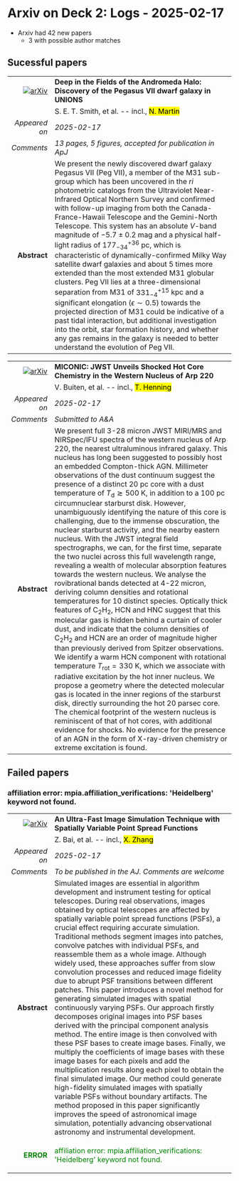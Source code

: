 # Arxiv on Deck 2: Logs - 2025-02-17

* Arxiv had 42 new papers
    * 3 with possible author matches

## Sucessful papers


|||
|---:|:---|
| [![arXiv](https://img.shields.io/badge/arXiv-2502.09792-b31b1b.svg)](https://arxiv.org/abs/2502.09792) | **Deep in the Fields of the Andromeda Halo: Discovery of the Pegasus VII dwarf galaxy in UNIONS**  |
|| S. E. T. Smith, et al. -- incl., <mark>N. Martin</mark> |
|*Appeared on*| *2025-02-17*|
|*Comments*| *13 pages, 5 figures, accepted for publication in ApJ*|
|**Abstract**|            We present the newly discovered dwarf galaxy Pegasus VII (Peg VII), a member of the M31 sub-group which has been uncovered in the $ri$ photometric catalogs from the Ultraviolet Near-Infrared Optical Northern Survey and confirmed with follow-up imaging from both the Canada-France-Hawaii Telescope and the Gemini-North Telescope. This system has an absolute $V$-band magnitude of $-5.7 \pm 0.2$ mag and a physical half-light radius of $177^{+36}_{-34}$ pc, which is characteristic of dynamically-confirmed Milky Way satellite dwarf galaxies and about 5 times more extended than the most extended M31 globular clusters. Peg VII lies at a three-dimensional separation from M31 of $331^{+15}_{-4}$ kpc and a significant elongation ($\epsilon \sim 0.5$) towards the projected direction of M31 could be indicative of a past tidal interaction, but additional investigation into the orbit, star formation history, and whether any gas remains in the galaxy is needed to better understand the evolution of Peg VII.         |


|||
|---:|:---|
| [![arXiv](https://img.shields.io/badge/arXiv-2502.10271-b31b1b.svg)](https://arxiv.org/abs/2502.10271) | **MICONIC: JWST Unveils Shocked Hot Core Chemistry in the Western Nucleus of Arp 220**  |
|| V. Buiten, et al. -- incl., <mark>T. Henning</mark> |
|*Appeared on*| *2025-02-17*|
|*Comments*| *Submitted to A&A*|
|**Abstract**|            We present full 3-28 micron JWST MIRI/MRS and NIRSpec/IFU spectra of the western nucleus of Arp 220, the nearest ultraluminous infrared galaxy. This nucleus has long been suggested to possibly host an embedded Compton-thick AGN. Millimeter observations of the dust continuum suggest the presence of a distinct 20 pc core with a dust temperature of $T_\mathrm{d} \gtrsim 500~\mathrm{K}$, in addition to a 100 pc circumnuclear starburst disk. However, unambiguously identifying the nature of this core is challenging, due to the immense obscuration, the nuclear starburst activity, and the nearby eastern nucleus. With the JWST integral field spectrographs, we can, for the first time, separate the two nuclei across this full wavelength range, revealing a wealth of molecular absorption features towards the western nucleus. We analyse the rovibrational bands detected at 4-22 micron, deriving column densities and rotational temperatures for 10 distinct species. Optically thick features of C$_2$H$_2$, HCN and HNC suggest that this molecular gas is hidden behind a curtain of cooler dust, and indicate that the column densities of C$_2$H$_2$ and HCN are an order of magnitude higher than previously derived from Spitzer observations. We identify a warm HCN component with rotational temperature $T_\mathrm{rot} = 330~\mathrm{K}$, which we associate with radiative excitation by the hot inner nucleus. We propose a geometry where the detected molecular gas is located in the inner regions of the starburst disk, directly surrounding the hot 20 parsec core. The chemical footprint of the western nucleus is reminiscent of that of hot cores, with additional evidence for shocks. No evidence for the presence of an AGN in the form of X-ray-driven chemistry or extreme excitation is found.         |

## Failed papers

### affiliation error: mpia.affiliation_verifications: 'Heidelberg' keyword not found. 


|||
|---:|:---|
| [![arXiv](https://img.shields.io/badge/arXiv-2502.10015-b31b1b.svg)](https://arxiv.org/abs/2502.10015) | **An Ultra-Fast Image Simulation Technique with Spatially Variable Point Spread Functions**  |
|| Z. Bai, et al. -- incl., <mark>X. Zhang</mark> |
|*Appeared on*| *2025-02-17*|
|*Comments*| *To be published in the AJ. Comments are welcome*|
|**Abstract**|            Simulated images are essential in algorithm development and instrument testing for optical telescopes. During real observations, images obtained by optical telescopes are affected by spatially variable point spread functions (PSFs), a crucial effect requiring accurate simulation. Traditional methods segment images into patches, convolve patches with individual PSFs, and reassemble them as a whole image. Although widely used, these approaches suffer from slow convolution processes and reduced image fidelity due to abrupt PSF transitions between different patches. This paper introduces a novel method for generating simulated images with spatial continuously varying PSFs. Our approach firstly decomposes original images into PSF bases derived with the principal component analysis method. The entire image is then convolved with these PSF bases to create image bases. Finally, we multiply the coefficients of image bases with these image bases for each pixels and add the multiplication results along each pixel to obtain the final simulated image. Our method could generate high-fidelity simulated images with spatially variable PSFs without boundary artifacts. The method proposed in this paper significantly improves the speed of astronomical image simulation, potentially advancing observational astronomy and instrumental development.         |
|<p style="color:green"> **ERROR** </p>| <p style="color:green">affiliation error: mpia.affiliation_verifications: 'Heidelberg' keyword not found.</p> |

